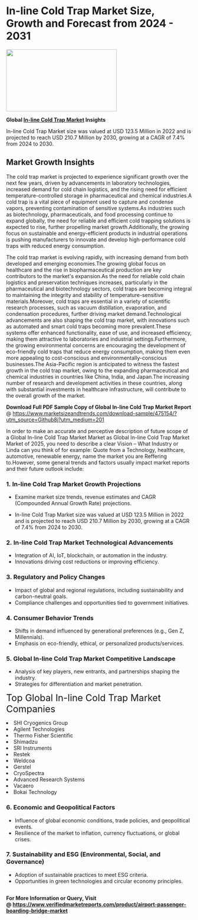 <H1>In-line Cold Trap Market Size, Growth and Forecast from 2024 - 2031</H1><img class="aligncenter size-medium wp-image-584254" src="https://thirdeyenews.in/wp-content/uploads/2024/09/Global-Market-Research-300x168.jpeg" alt="" width="300" height="168" /><p><strong>Global&nbsp;<a href="https://www.marketsizeandtrends.com/download-sample/475154/?utm_source=Github8j?utm_medium=201">In-line Cold Trap Market</a> Insights</strong></p><p>In-line Cold Trap Market size was valued at USD 123.5 Million in 2022 and is projected to reach USD 210.7 Million by 2030, growing at a CAGR of 7.4% from 2024 to 2030.</p><p><h2>Market Growth Insights</h2> <p>The cold trap market is projected to experience significant growth over the next few years, driven by advancements in laboratory technologies, increased demand for cold chain logistics, and the rising need for efficient temperature-controlled storage in pharmaceutical and chemical industries.A cold trap is a vital piece of equipment used to capture and condense vapors, preventing contamination of sensitive systems.As industries such as biotechnology, pharmaceuticals, and food processing continue to expand globally, the need for reliable and efficient cold trapping solutions is expected to rise, further propelling market growth.Additionally, the growing focus on sustainable and energy-efficient products in industrial operations is pushing manufacturers to innovate and develop high-performance cold traps with reduced energy consumption.</p> <p>The cold trap market is evolving rapidly, with increasing demand from both developed and emerging economies.The growing global focus on healthcare and the rise in biopharmaceutical production are key contributors to the market's expansion.As the need for reliable cold chain logistics and preservation techniques increases, particularly in the pharmaceutical and biotechnology sectors, cold traps are becoming integral to maintaining the integrity and stability of temperature-sensitive materials.Moreover, cold traps are essential in a variety of scientific research processes, such as vacuum distillation, evaporation, and condensation procedures, further driving market demand.Technological advancements are also shaping the cold trap market, with innovations such as automated and smart cold traps becoming more prevalent.These systems offer enhanced functionality, ease of use, and increased efficiency, making them attractive to laboratories and industrial settings.Furthermore, the growing environmental concerns are encouraging the development of eco-friendly cold traps that reduce energy consumption, making them even more appealing to cost-conscious and environmentally-conscious businesses.The Asia-Pacific region is anticipated to witness the fastest growth in the cold trap market, owing to the expanding pharmaceutical and chemical industries in countries like China, India, and Japan.The increasing number of research and development activities in these countries, along with substantial investments in healthcare infrastructure, will contribute to the overall growth of the market.</p><p><span class=""><strong>Download Full PDF Sample Copy of Global In-line Cold Trap Market Report</strong> @ <a href="https://www.marketsizeandtrends.com/download-sample/475154/?utm_source=Github8j?utm_medium=201" target="_blank">https://www.marketsizeandtrends.com/download-sample/475154/?utm_source=Github8j?utm_medium=201</a></span></p><p>In order to make an accurate and perceptive description of future scope of a Global&nbsp;In-line Cold Trap Market Market as Global&nbsp;In-line Cold Trap Market Market of 2025, you need to describe a clear Vision &ndash; What Industry or Linda can you think of for example: Quote from a Technology, healthcare, automotive, renewable energy, name the market you are Reffering to.However, some general trends and factors usually impact market reports and their future outlook include:</p><h3>1.&nbsp;<strong>In-line Cold Trap Market Growth Projections</strong></h3><ul><li>Examine market size trends, revenue estimates and CAGR (Compounded Annual Growth Rate) projections.</li><li><p>In-line Cold Trap Market size was valued at USD 123.5 Million in 2022 and is projected to reach USD 210.7 Million by 2030, growing at a CAGR of 7.4% from 2024 to 2030.</p></li></ul><h3>2.&nbsp;<strong>In-line Cold Trap Market Technological Advancements</strong></h3><ul><li>Integration of AI, IoT, blockchain, or automation in the industry.</li><li>Innovations driving cost reductions or improving efficiency.</li></ul><h3>3.&nbsp;<strong>Regulatory and Policy Changes</strong></h3><ul><li>Impact of global and regional regulations, including sustainability and carbon-neutral goals.</li><li>Compliance challenges and opportunities tied to government initiatives.</li></ul><h3>4.&nbsp;<strong>Consumer Behavior Trends</strong></h3><ul><li>Shifts in demand influenced by generational preferences (e.g., Gen Z, Millennials).</li><li>Emphasis on eco-friendly, ethical, or personalized products/services.</li></ul><h3>5.&nbsp;<strong>Global In-line Cold Trap Market Competitive Landscape</strong></h3><ul><li>Analysis of key players, new entrants, and partnerships shaping the industry.</li><li>Strategies for differentiation and market penetration.</li></ul><p data-pm-slice="1 1 []"><span style="color: inherit; font-family: inherit; font-size: 25px;">Top Global In-line Cold Trap Market Companies</span></p><div class="" data-test-id=""><p><li>SHI Cryogenics Group</li><li> Agilent Technologies</li><li> Thermo Fisher Scientific</li><li> Shimadzu</li><li> SRI Instruments</li><li> Restek</li><li> Weldcoa</li><li> Gerstel</li><li> CryoSpectra</li><li> Advanced Research Systems</li><li> Vacaero</li><li> Bokai Technology</li></p></div><h3>6.&nbsp;<strong>Economic and Geopolitical Factors</strong></h3><ul><li>Influence of global economic conditions, trade policies, and geopolitical events.</li><li>Resilience of the market to inflation, currency fluctuations, or global crises.</li></ul><h3>7.&nbsp;<strong>Sustainability and ESG (Environmental, Social, and Governance)</strong></h3><ul><li>Adoption of sustainable practices to meet ESG criteria.</li><li>Opportunities in green technologies and circular economy principles.</li></ul><h2><strong style="font-size: 14px;">For More Information or Query, Visit @&nbsp;</strong><a style="background-color: #ffffff; font-size: 14px;" href="https://www.marketsizeandtrends.com/report/in-line-cold-trap-market/" target="_blank">https://www.verifiedmarketreports.com/product/airport-passenger-boarding-bridge-market</a></h2>